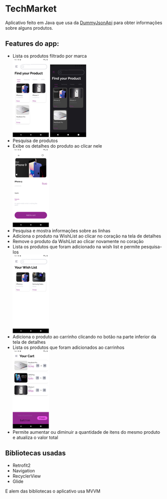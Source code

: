 # TechMarket

Aplicativo feito em Java que usa da <a href= "https://dummyjson.com/">DummyJsonApi</a> para
obter informações sobre alguns produtos.

## Features do app:

<ul>
  <li> Lista os produtos filtrado por marca <br>
    <img width=24% height=auto src="img/img1.png"/>
    <img width=24% height=auto src="img/img6.jpg"/>
  <li> Pesquisa de produtos
  <li> Exibe os detalhes do produto ao clicar nele <br>
    <img width=24% height=auto src="img/img2.png"/>
  <li> Pesquisa e mostra informações sobre as linhas
  <li> Adiciona o produto na WishList ao clicar no coração na tela de detalhes
  <li> Remove o produto da WishList ao clicar novamente no coração
  <li> Lista os produtos que foram adicionado na wish list e permite pesquisa-los <br>
    <img width=24% height=auto src="img/img4.png"/>
  <li> Adiciona o produto ao carrinho clicando no botão na parte inferior da tela de detalhes
  <li> Lista os produtos que foram adicionados ao carrinhos <br>
    <img width=24% height=auto src="img/img5.png"/>
  <li> Permite aumentar ou diminuir a quantidade de itens do mesmo produto e atualiza o valor total
    
</ul>

## Bibliotecas usadas

<ul>
  <li> Retrofit2
  <li> Navigation
  <li> RecyclerView
  <li> Glide
</ul>

E alem das bibliotecas o aplicativo usa MVVM
